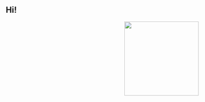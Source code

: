## Hi!

<img style="float: right;" src="https://raw.githubusercontent.com/gocrazygh/gocrazygh/main/warmcoffee.gif" width="194"/>
